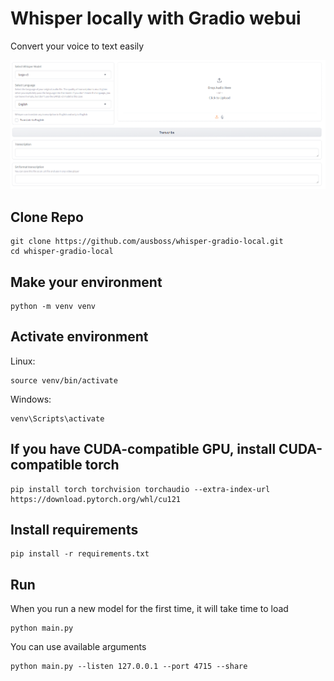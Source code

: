 # Whisper locally with Gradio webui
Convert your voice to text easily

![preview](./gradio_transcribe.png)

## Clone Repo
```
git clone https://github.com/ausboss/whisper-gradio-local.git
cd whisper-gradio-local
```

## Make your environment
```
python -m venv venv
```
## Activate environment

Linux:
```
source venv/bin/activate
```
Windows:
```
venv\Scripts\activate
```

## If you have CUDA-compatible GPU, install CUDA-compatible torch
```
pip install torch torchvision torchaudio --extra-index-url https://download.pytorch.org/whl/cu121
```


## Install requirements
```
pip install -r requirements.txt
```

## Run

When you run a new model for the first time, it will take time to load


```
python main.py
```

You can use available arguments
```
python main.py --listen 127.0.0.1 --port 4715 --share
```
